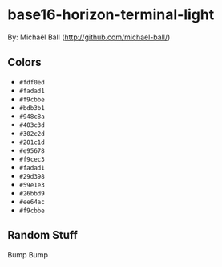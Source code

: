 # base16-horizon-terminal-light

By: Michaël Ball (http://github.com/michael-ball/)

## Colors

* `#fdf0ed`
* `#fadad1`
* `#f9cbbe`
* `#bdb3b1`
* `#948c8a`
* `#403c3d`
* `#302c2d`
* `#201c1d`
* `#e95678`
* `#f9cec3`
* `#fadad1`
* `#29d398`
* `#59e1e3`
* `#26bbd9`
* `#ee64ac`
* `#f9cbbe`

## Random Stuff

Bump
Bump
